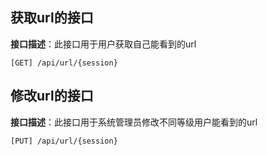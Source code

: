 ## 获取url的接口

**接口描述**：此接口用于用户获取自己能看到的url

`[GET] /api/url/{session}`



## 修改url的接口

**接口描述**：此接口用于系统管理员修改不同等级用户能看到的url

`[PUT] /api/url/{session}`
